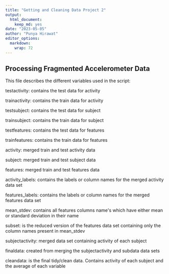 ```yaml
---
title: "Getting and Cleaning Data Project 2"
output: 
  html_document: 
    keep_md: yes
date: "2023-05-05"
author: "Punya Hirawat"
editor_options: 
  markdown: 
    wrap: 72
---
```




## Processing Fragmented Accelerometer Data

This file describes the different variables used in the script:  

testactivity: contains the test data for activity

trainactivity: contains the train data for activity

testsubject: contains the test data for subject

trainsubject: contains the train data for subject

testfeatures: contains the test data for features

trainfeatures: contains the train data for features

activity: merged train and test activity data

subject: merged train and test subject data

features: merged train and test features data

activity_labels: contains the labels or column names for the merged activity data set

features_labels: contains the labels or column names for the merged features data set

mean_stdev: contains all features columns name's which have either mean or standard deviation in their name

subset: is the reduced version of the features data set containing only the column names present in mean_stdev

subjectactivity: merged data set containing activity of each subject  

finaldata: created from merging the subjectactivity and subdata data sets

cleandata: is the final tidy/clean data. Contains activity of each subject and the average of each variable
